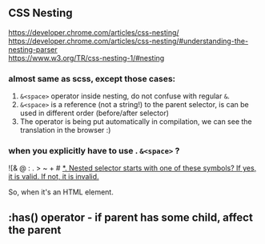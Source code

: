 ## CSS Nesting

https://developer.chrome.com/articles/css-nesting/  
https://developer.chrome.com/articles/css-nesting/#understanding-the-nesting-parser  
https://www.w3.org/TR/css-nesting-1/#nesting   
### almost same as scss, except those cases: 

1. `&<space>` operator inside nesting, do not confuse with regular `&`.
2. `&<space>` is a reference (not a string!) to the parent selector, is can be used in different order (before/after selector)
3. The operator is being put automatically in compilation, we can see the translation in the browser :) 

### when you explicitly have to use . `&<space>`  ?
![& @ : . > ~ + # [ *. Nested selector starts with one of these symbols?   If yes, it is valid. If not, it is invalid.](https://wd.imgix.net/image/vS06HQ1YTsbMKSFTIPl2iogUQP73/wgW0MQEoQDmjlZUj5fJ0.png?auto=format)


So, when it's an HTML element. 


## :has() operator - if parent has some child, affect the parent 

